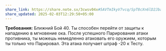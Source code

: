 ```yaml
---
share_link: https://share.note.sx/3cwsv04x#5AVTmIkyV7vcq/SpT8cXn6lD2Jbas8nynez06QIz5/M
share_updated: 2025-02-03T12:29:50+05:00
---
```

**Требования:** Ближний Бой 40.
Ты способен перейти от защиты к нападению в мгновение ока. После успешного Парирования атаки противника, ты можешь немедленно атаковать его оружием, которым ты только что Парировал. Эта атака получает штраф -20 к Тесту.